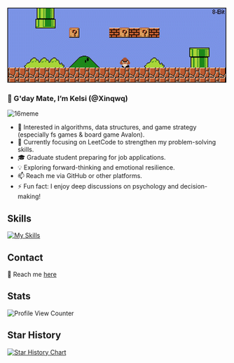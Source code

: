 ![Mario](assets/mario.gif)

### 👋 G'day Mate, I’m Kelsi (@Xinqwq)  
 <picture>
   <source media="(prefers-color-scheme: dark)" srcset="https://imgur.com/t3YXlZE" />
   <source media="(prefers-color-scheme: light)" srcset="https://imgur.com/t3YXlZE" />
   <img alt="16meme" src="https://imgur.com/t3YXlZE" />
 </picture>

- 👀 Interested in algorithms, data structures, and game strategy (especially fs games & board game Avalon).  
- 🌱 Currently focusing on LeetCode to strengthen my problem-solving skills.  
- 🎓 Graduate student preparing for job applications.  
- 💡 Exploring forward-thinking and emotional resilience.  
- 📫 Reach me via GitHub or other platforms.  
- ⚡ Fun fact: I enjoy deep discussions on psychology and decision-making!

## Skills
[![My Skills](https://skillicons.dev/icons?i=java,nodejs,css,javascript,react,py,docker,linux,mysql,mongodb,nginx,redis,bitbucket,github,figma,unreal,blender&theme=dark)](https://github.com/Xinqwq)
<!--[![My Skills](https://skillicons.dev/icons?i=java,nodejs,css,javascript,react,py,docker,linux,mysql,mongodb,nginx,redis,bitbucket,github,figma,unreal,blender&theme=light)](https://github.com/Xinqwq)-->


## Contact
📩 Reach me [here](https://xeinacc.cn)

## Stats 
![Profile View Counter](https://komarev.com/ghpvc/?username=shengyuan-lu&style=for-the-badge)

## Star History

<a href="https://www.star-history.com/#azl397985856/leetcode&Date">
 <picture>
   <source media="(prefers-color-scheme: dark)" srcset="https://api.star-history.com/svg?repos=azl397985856/leetcode&type=Date&theme=dark" />
   <source media="(prefers-color-scheme: light)" srcset="https://api.star-history.com/svg?repos=azl397985856/leetcode&type=Date" />
   <img alt="Star History Chart" src="https://api.star-history.com/svg?repos=azl397985856/leetcode&type=Date" />
 </picture>
</a>
